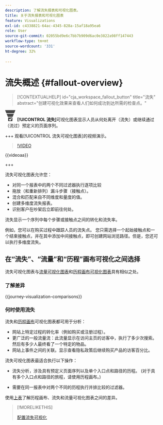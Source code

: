 ```yaml
---
description: 了解流失报表和可视化图表。
title: 关于流失报表和可视化图表
feature: Visualizations
exl-id: c4338821-64ac-4345-828a-15af18a95ea6
role: User
source-git-commit: 02055bd9e6c7bb7b909d6ac0e3822a98ff147443
workflow-type: tm+mt
source-wordcount: '331'
ht-degree: 32%

---
```


# 流失概述 {#fallout-overview}

<!-- markdownlint-disable MD034 -->

>[!CONTEXTUALHELP]
>id="cja_workspace_fallout_button"
>title="流失"
>abstract="创建可视化效果来查看人们如何成功到达所需的检查点。"

<!-- markdownlint-enable MD034 -->


![转化漏斗](/help/assets/icons/ConversionFunnel.svg) **[!UICONTROL 流失]**&#x200B;可视化图表显示人员从何处离开（流失）或继续通过（流过）预定义的页面序列。

+++ 观看[!UICONTROL 流失可视化图表]的视频演示。

>[!VIDEO](https://video.tv.adobe.com/v/345883/?quality=12)

{{videoaa}}

+++

流失可视化图表允许您：

* 对同一个报表中的两个不同过滤器执行逐项比较
* 拖放（和重新排列）漏斗步骤（接触点）。
* 混合和匹配来自不同维度和量度的值。
* 创建多维度流失报表。
* 识别客户在吵架后立即前往何处。

流失显示一个序列中每个步骤或接触点之间的转化和流失率。

例如，您可以在购买过程中跟踪人员的流失点。 您只需选择一个起始接触点和一个结束接触点，并在其中添加中间接触点，即可创建网站浏览路径。但是，您还可以执行多维度流失。

## 在“流失”、“流量”和“历程”画布可视化之间选择

流失可视化图表与[流量可视化图表](/help/analysis-workspace/visualizations/c-flow/flow.md)和[历程画布可视化图表](/help/analysis-workspace/visualizations/journey-canvas/journey-canvas.md)具有相似之处。

### 了解差异

<!-- Information in this snippet is shared between Journey canvas, Fallout, and Flow visualization docs -->

{{journey-visualization-comparisons}}

### 何时使用流失

流失和[历程画布](/help/analysis-workspace/visualizations/journey-canvas/journey-canvas.md)可视化图表都可用于分析：

* 网站上特定过程的转化率（例如购买或注册过程）。
* 更广泛的一般流量流：此流量显示在访问主页的访客中，执行了多少次搜索。 然后有多少人最终看了一个特定的物品。
* 网站上事件之间的关联。显示查看隐私政策后继续购买产品的访客百分比。

流失可视化图表最适合执行以下操作：

* 流失分析，涉及具有预定义页面序列以及单个入口点和路径的历程。 (对于具有多个入口点和路径的旅程，请使用历程画布。)

* 需要在同一报表中对两个不同的历程执行并排比较的过滤器。

使用[上表](#understand-the-differences)了解历程画布、流失和流量可视化图表之间的差异。

>[!MORELIKETHIS]
>
>[配置流失可视化](configuring-fallout.md)



